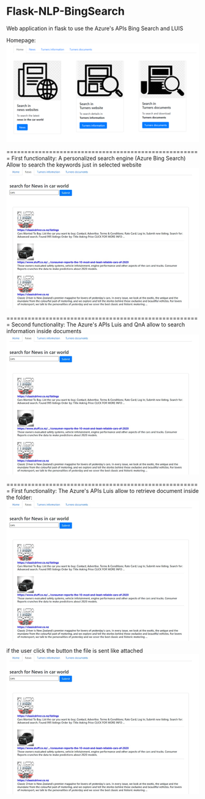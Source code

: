 # Flask-NLP-BingSearch
Web application in flask to use the Azure's APIs Bing Search and LUIS

Homepage:
![Homepage](ReadmeImages/Homepage.png)

=======================================================
First functionality:
A personalized search engine (Azure Bing Search)
Allow to search the keywords just in selected website
![Search1](ReadmeImages/Search1.jpg)

=======================================================
Second functionality:
The Azure's APIs Luis and QnA allow 
to search information inside documents
![Search1](ReadmeImages/Search1.jpg)

=======================================================
First functionality:
The Azure's APIs Luis allow to retrieve document inside the folder:
![Search1](ReadmeImages/Search1.jpg)


if the user click the button the file is sent like attached
![Search1](ReadmeImages/Search1.jpg)